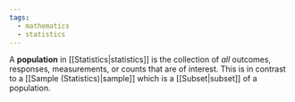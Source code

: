 ```yaml
---
tags:
  - mathematics
  - statistics
---
```

A **population** in [[Statistics|statistics]] is the collection of *all* outcomes, responses, measurements, or counts that are of interest. This is in contrast to a [[Sample (Statistics)|sample]] which is a [[Subset|subset]] of a population.